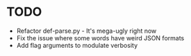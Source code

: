 # TODO
- Refactor def-parse.py - It's mega-ugly right now
- Fix the issue where some words have weird JSON formats
- Add flag arguments to modulate verbosity

